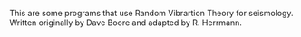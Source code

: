 This are some programs that use Random Vibrartion Theory
for seismology.
Written originally by Dave Boore and adapted by R. Herrmann.

